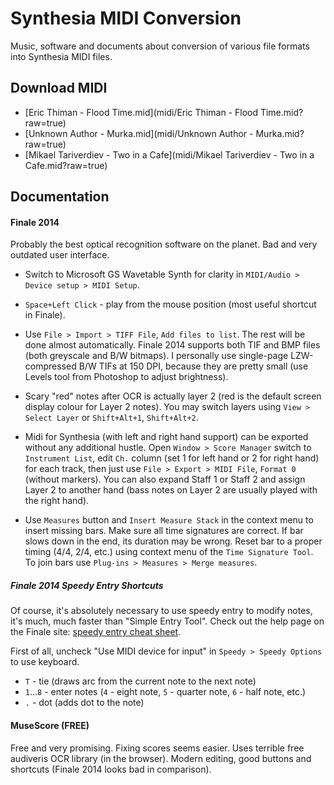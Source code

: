 Synthesia MIDI Conversion
=========================

Music, software and documents about conversion of various file formats into Synthesia MIDI files.


Download MIDI
-------------

* [Eric Thiman - Flood Time.mid](midi/Eric Thiman - Flood Time.mid?raw=true)
* [Unknown Author - Murka.mid](midi/Unknown Author - Murka.mid?raw=true)
* [Mikael Tariverdiev - Two in a Cafe](midi/Mikael Tariverdiev - Two in a Cafe.mid?raw=true)

Documentation
-------------

#### Finale 2014

Probably the best optical recognition software on the planet. Bad and very outdated user interface.

* Switch to Microsoft GS Wavetable Synth for clarity in `MIDI/Audio > Device setup > MIDI Setup`.

* `Space+Left Click` - play from the mouse position (most useful shortcut in Finale).

* Use `File > Import > TIFF File`, `Add files to list`. The rest will be done almost automatically.
Finale 2014 supports both TIF and BMP files (both greyscale and B/W bitmaps). I personally use single-page
LZW-compressed B/W TIFs at 150 DPI, because they are pretty small (use Levels tool from Photoshop to adjust brightness).

* Scary "red" notes after OCR is actually layer 2 (red is the default screen display colour for Layer 2 notes).
You may switch layers using `View > Select Layer` or `Shift+Alt+1`, `Shift+Alt+2`.

* Midi for Synthesia (with left and right hand support) can be exported without any additional hustle.
Open `Window > Score Manager` switch to `Instrument List`, edit `Ch.` column (set 1 for left hand or 2 for right hand)
for each track, then just use `File > Export > MIDI File`, `Format 0` (without markers). You can also expand Staff 1 or Staff 2
and assign Layer 2 to another hand (bass notes on Layer 2 are usually played with the right hand).

* Use `Measures` button and `Insert Measure Stack` in the context menu to insert missing bars.
Make sure all time signatures are correct. If bar slows down in the end, its duration may be wrong.
Reset bar to a proper timing (4/4, 2/4, etc.) using context menu of the `Time Signature Tool`.
To join bars use `Plug-ins > Measures > Merge measures`.

##### Finale 2014 Speedy Entry Shortcuts

Of course, it's absolutely necessary to use speedy entry to modify notes, it's much, much faster than "Simple Entry Tool".
Check out the help page on the Finale site: [speedy entry cheat sheet](http://www.finalemusic.com/usermanuals/finale2012mac/Content/Finale/Speedy_Entry.htm).

First of all, uncheck "Use MIDI device for input" in `Speedy > Speedy Options` to use keyboard.

* `T` - tie (draws arc from the current note to the next note)
* `1`...`8` - enter notes (`4` - eight note, `5` - quarter note, `6` - half note, etc.)
* `.` - dot (adds dot to the note)

#### MuseScore (FREE)

Free and very promising. Fixing scores seems easier. Uses terrible free audiveris OCR library (in the browser).
Modern editing, good buttons and shortcuts (Finale 2014 looks bad in comparison).

